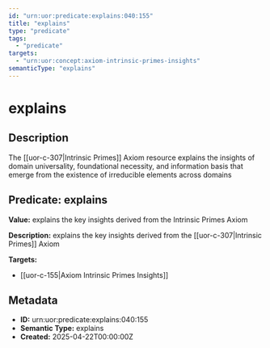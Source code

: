 ```yaml
---
id: "urn:uor:predicate:explains:040:155"
title: "explains"
type: "predicate"
tags:
  - "predicate"
targets:
  - "urn:uor:concept:axiom-intrinsic-primes-insights"
semanticType: "explains"
---
```


# explains

## Description

The [[uor-c-307|Intrinsic Primes]] Axiom resource explains the insights of domain universality, foundational necessity, and information basis that emerge from the existence of irreducible elements across domains

## Predicate: explains

**Value:** explains the key insights derived from the Intrinsic Primes Axiom

**Description:** explains the key insights derived from the [[uor-c-307|Intrinsic Primes]] Axiom

**Targets:**

- [[uor-c-155|Axiom Intrinsic Primes Insights]]

## Metadata

- **ID:** urn:uor:predicate:explains:040:155
- **Semantic Type:** explains
- **Created:** 2025-04-22T00:00:00Z
